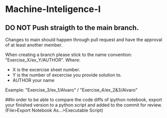 # Machine-Inteligence-I

## DO NOT Push straigth to the main branch.
Changes to main should happen through pull request and have the approval of at least another member.

When creating a branch please stick to the name convention: "Exercise_X/ex_Y/AUTHOR". Where:
- X is the excercise sheet number.
- Y is the number of excercise you provide solution to.
- AUTHOR your name

Example: "Exercise_3/ex_1/Alvaro" / "Exercise_4/ex_2&3/Alvaro"

##In order to be able to compare the code diffs of ipython notebook, export your finished version to a python script and added to the commit for review. (File>Export Notebook As...>Executable Script)